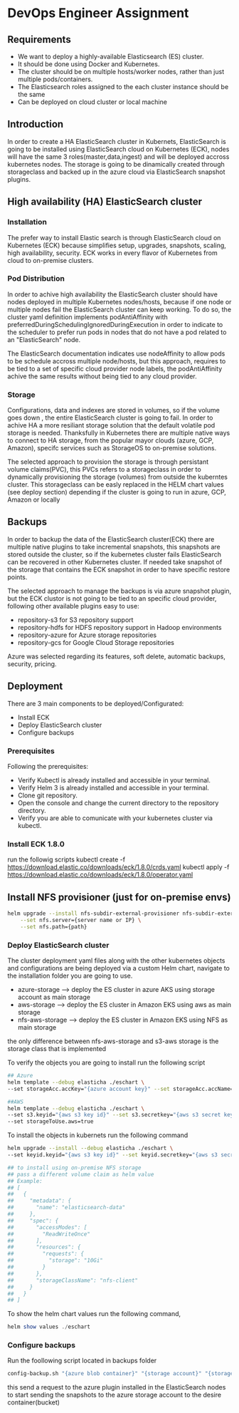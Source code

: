 # DevOps Engineer Assignment

## Requirements
- We want to deploy a highly-available Elasticsearch (ES) cluster.
- It should be done using Docker and Kubernetes.
- The cluster should be on multiple hosts/worker nodes, rather than just multiple pods/containers.
- The Elasticsearch roles assigned to the each cluster instance should be the same
- Can be deployed on cloud cluster or local machine


## Introduction
In order to create a HA ElasticSearch cluster in Kubernets, ElasticSearch is going to be installed using ElasticSearch cloud on Kubernetes (ECK),
nodes will have the same 3 roles(master,data,ingest) and will be deployed accross kubernetes nodes.
The storage is going to be dinamically created through storageclass and backed up in the azure cloud via ElasticSearch snapshot plugins.

## High availability (HA) ElasticSearch cluster

### Installation
The prefer way to install Elastic search is through ElasticSearch cloud on Kubernetes (ECK) because simplifies setup, upgrades, snapshots, scaling, high availability, security.
ECK works in every flavor of Kubernetes from cloud to on-premise clusters.

### Pod Distribution
In order to achive high availability the ElasticSearch cluster should have nodes deployed in multiple Kubernetes nodes/hosts,
because if one node or multiple nodes fail the ElasticSearch cluster can keep working.
To do so, the cluster yaml definition implements podAntiAffinity with preferredDuringSchedulingIgnoredDuringExecution in order
to indicate to the scheduler to prefer run pods in nodes that do not have a pod related to an "ElasticSearch" node.

The ElasticSearch documentation indicates use nodeAffinity to allow pods to be schedule accross multiple node/hosts, but this approach,
requires to be tied to a set of specific cloud provider node labels, the podAntiAffinity achive the same results without being tied to any cloud provider.

### Storage
Configurations, data and indexes are stored in volumes, so if the volume goes down , the entire ElasticSearch cluster is going to fail.
In order to achive HA a more resiliant storage solution that the default volatile pod storage is needed. Thanksfully in Kubernetes 
there are multiple native ways to connect to HA storage, from the popular mayor clouds (azure, GCP, Amazon), specifc services such as StorageOS
to on-premise solutions.

The selected approach to provision the storage is through persistant volume claims(PVC), this PVCs refers to a storageclass in order to dynamically
provisioning the storage (volumes) from outside the kuberntes cluster.
This storageclass can be easly replaced in the HELM chart values (see deploy section) depending if the cluster is going to run in azure, GCP, Amazon or locally

## Backups
In order to backup the data of the ElasticSearch cluster(ECK) there are multiple native plugins to take incremental snapshots, 
this snapshots are stored outside the cluster, so if the kubernetes cluster fails ElasticSearch can be recovered in other Kubernetes cluster.
If needed take snapshot of the storage that contains the ECK snapshot in order to have specific restore points.

The selected approach to manage the backups is via azure snapshot plugin, but the ECK clustor is not going to be tied to an specific cloud provider,
following other available plugins easy to use:
- repository-s3 for S3 repository support
- repository-hdfs for HDFS repository support in Hadoop environments
- repository-azure for Azure storage repositories
- repository-gcs for Google Cloud Storage repositories

Azure was selected regarding its features, soft delete, automatic backups, security, pricing.

## Deployment
There are 3 main components to be deployed/Configurated:
- Install ECK
- Deploy ElasticSearch cluster
- Configure backups

### Prerequisites
Following the prerequisites:
- Verify Kubectl is already installed and accessible in your terminal.
- Verify Helm 3 is already installed and accessible in your terminal.
- Clone git repository.
- Open the console and change the current directory to the repository directory.
- Verify you are able to comunicate with your kubernetes cluster via kubectl.

### Install ECK 1.8.0
run the followig scripts
kubectl create -f https://download.elastic.co/downloads/eck/1.8.0/crds.yaml
kubectl apply -f https://download.elastic.co/downloads/eck/1.8.0/operator.yaml

## Install NFS provisioner (just for on-premise envs)

```sh
helm upgrade --install nfs-subdir-external-provisioner nfs-subdir-external-provisioner/nfs-subdir-external-provisioner \
    --set nfs.server={server name or IP} \
    --set nfs.path={path}
```

### Deploy ElasticSearch cluster
The cluster deployment yaml files along with the other kubernetes objects and configurations
are being deployed via a custom Helm chart, navigate to the installation folder you are going to use.

- azure-storage --> deploy the ES cluster in azure AKS using storage account as main storage
- aws-storage --> deploy the ES cluster in Amazon EKS using aws as main storage
- nfs-aws-storage --> deploy the ES cluster in Amazon EKS using NFS as main storage

the only difference between nfs-aws-storage and s3-aws storage is the storage class that is implemented

To verify the objects you are going to install run the following script

```sh
## Azure
helm template --debug elasticha ./eschart \
--set storageAcc.accKey="{azure account key}" --set storageAcc.accName="{azure account name}"

##AWS
helm template --debug elasticha ./eschart \
--set s3.keyid="{aws s3 key id}" --set s3.secretkey="{aws s3 secret key}" \
--set storageToUse.aws=true

```

To install the objects in kubernets run the following command

```sh
helm upgrade --install --debug elasticha ./eschart \
--set keyid.keyid="{aws s3 key id}" --set keyid.secretkey="{aws s3 secret key}"

## to install using on-premise NFS storage
## pass a different volume claim as helm value
## Example:
## [
##   {
##     "metadata": {
##       "name": "elasticsearch-data"
##     },
##     "spec": {
##       "accessModes": [
##         "ReadWriteOnce"
##       ],
##       "resources": {
##         "requests": {
##           "storage": "10Gi"
##         }
##       },
##       "storageClassName": "nfs-client"
##     }
##   }
## ]
```

To show the helm chart values run the following command, 

```hs
helm show values ./eschart
```


### Configure backups
Run the foollowing script located in backups folder

```sh
config-backup.sh "{azure blob container}" "{storage account}" "{storage account key}"
```
this send a request to the azure plugin installed in the ElasticSearch nodes to start sending the snapshots to the azure storage account to the desire container(bucket)
